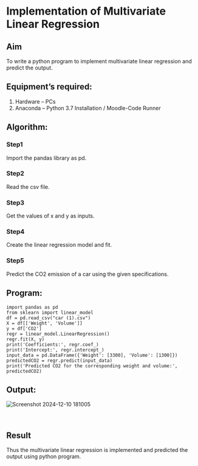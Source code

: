 # Implementation of Multivariate Linear Regression
## Aim
To write a python program to implement multivariate linear regression and predict the output.
## Equipment’s required:
1.	Hardware – PCs
2.	Anaconda – Python 3.7 Installation / Moodle-Code Runner
## Algorithm:
### Step1
Import the pandas library as pd.
### Step2
Read the csv file.
### Step3
Get the values of x and y as inputs.
### Step4
Create the linear regression model and fit.
### Step5
Predict the CO2 emission of a car using the given specifications.
## Program:

```
import pandas as pd
from sklearn import linear_model
df = pd.read_csv("car (1).csv")
X = df[['Weight', 'Volume']]
y = df['CO2']
regr = linear_model.LinearRegression()
regr.fit(X, y)
print('Coefficients:', regr.coef_)
print('Intercept:', regr.intercept_)
input_data = pd.DataFrame({'Weight': [3300], 'Volume': [1300]})
predictedCO2 = regr.predict(input_data)
print('Predicted CO2 for the corresponding weight and volume:', predictedCO2)
```
## Output:

![Screenshot 2024-12-10 181005](https://github.com/user-attachments/assets/87e81c56-e7be-415e-bcbf-ac7df3f69228)


<br>

## Result
Thus the multivariate linear regression is implemented and predicted the output using python program.
